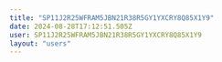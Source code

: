 ```yaml
---
title: "SP11J2R25WFRAM5JBN21R38R5GY1YXCRY8Q85X1Y9"
date: 2024-08-28T17:12:51.505Z
user: SP11J2R25WFRAM5JBN21R38R5GY1YXCRY8Q85X1Y9
layout: "users"
---
```

    